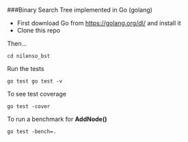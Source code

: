 
###Binary Search Tree implemented in Go (golang)

* First download Go from <https://golang.org/dl/> and install it
* Clone this repo

Then...

`cd nilenso_bst`

Run the tests

`
go test
go test -v
`

To see test coverage

`go test -cover`

To run a benchmark for **AddNode()**

`go test -bench=.`



